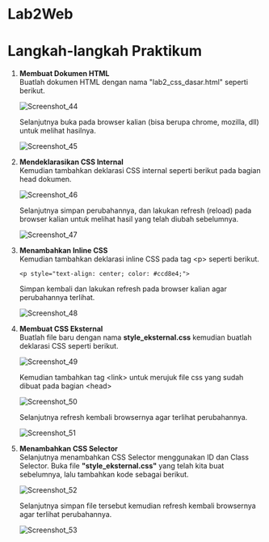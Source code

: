 # Lab2Web
<h1> Langkah-langkah Praktikum </h1>

<p>
<ol>
  <li><b>Membuat Dokumen HTML</b><br>
  Buatlah dokumen HTML dengan nama "lab2_css_dasar.html" seperti berikut.

![Screenshot_44](https://user-images.githubusercontent.com/24362384/114257379-e8607f80-99e9-11eb-8774-0a320a31490f.png)

Selanjutnya buka pada browser kalian (bisa berupa chrome, mozilla, dll) untuk melihat hasilnya.

![Screenshot_45](https://user-images.githubusercontent.com/24362384/114257432-3c6b6400-99ea-11eb-936b-61eacec527f8.png)

  <li><b>Mendeklarasikan CSS Internal</b><br>
  Kemudian tambahkan deklarasi CSS internal seperti berikut pada bagian head dokumen.
  
![Screenshot_46](https://user-images.githubusercontent.com/24362384/114257554-f8c52a00-99ea-11eb-9ccb-471259fdb12a.png)

Selanjutnya simpan perubahannya, dan lakukan refresh (reload) pada browser kalian untuk melihat hasil yang telah diubah sebelumnya.

![Screenshot_47](https://user-images.githubusercontent.com/24362384/114257590-2f02a980-99eb-11eb-9488-746da9bd8dbb.png)

  <li><b>Menambahkan Inline CSS</b><br>
  Kemudian tambahkan deklarasi inline CSS pada tag &lt;p&gt; seperti berikut.
 
    <p style="text-align: center; color: #ccd8e4;">
    
  Simpan kembali dan lakukan refresh pada browser kalian agar perubahannya terlihat.
  
![Screenshot_48](https://user-images.githubusercontent.com/24362384/114257752-468e6200-99ec-11eb-8b13-51fd120bb8b3.png)

  <li><b>Membuat CSS Eksternal</b><br>
  Buatlah file baru dengan nama <b>style_eksternal.css</b> kemudian buatlah deklarasi CSS seperti berikut.
  
![Screenshot_49](https://user-images.githubusercontent.com/24362384/114257884-0c719000-99ed-11eb-8fec-47ff079ee520.png)

Kemudian tambahkan tag &lt;link&gt; untuk merujuk file css yang sudah dibuat pada bagian &lt;head&gt;

![Screenshot_50](https://user-images.githubusercontent.com/24362384/114257927-62463800-99ed-11eb-8f39-e3c574b72243.png)

Selanjutnya refresh kembali browsernya agar terlihat perubahannya.

![Screenshot_51](https://user-images.githubusercontent.com/24362384/114257951-84d85100-99ed-11eb-9a45-93525b339924.png)

  <li><b>Menambahkan CSS Selector</b><br>
  Selanjutnya menambahkan CSS Selector menggunakan ID dan Class Selector. Buka file <b>"style_eksternal.css"</b> yang telah kita buat sebelumnya, lalu tambahkan kode sebagai berikut.
  
![Screenshot_52](https://user-images.githubusercontent.com/24362384/114258085-69ba1100-99ee-11eb-8bed-1e31a9769de7.png)

Selanjutnya simpan file tersebut kemudian refresh kembali browsernya agar terlihat perubahannya.

![Screenshot_53](https://user-images.githubusercontent.com/24362384/114258113-92420b00-99ee-11eb-98cf-90b73a20c247.png)

